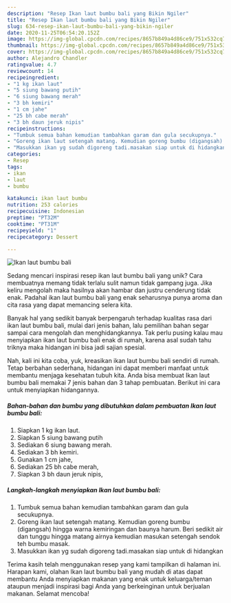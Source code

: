 ```yaml
---
description: "Resep Ikan laut bumbu bali yang Bikin Ngiler"
title: "Resep Ikan laut bumbu bali yang Bikin Ngiler"
slug: 634-resep-ikan-laut-bumbu-bali-yang-bikin-ngiler
date: 2020-11-25T06:54:20.152Z
image: https://img-global.cpcdn.com/recipes/8657b849a4d86ce9/751x532cq70/ikan-laut-bumbu-bali-foto-resep-utama.jpg
thumbnail: https://img-global.cpcdn.com/recipes/8657b849a4d86ce9/751x532cq70/ikan-laut-bumbu-bali-foto-resep-utama.jpg
cover: https://img-global.cpcdn.com/recipes/8657b849a4d86ce9/751x532cq70/ikan-laut-bumbu-bali-foto-resep-utama.jpg
author: Alejandro Chandler
ratingvalue: 4.7
reviewcount: 14
recipeingredient:
- "1 kg ikan laut"
- "5 siung bawang putih"
- "6 siung bawang merah"
- "3 bh kemiri"
- "1 cm jahe"
- "25 bh cabe merah"
- "3 bh daun jeruk nipis"
recipeinstructions:
- "Tumbuk semua bahan kemudian tambahkan garam dan gula secukupnya."
- "Goreng ikan laut setengah matang. Kemudian goreng bumbu (digangsah) hingga warna kemiringan dan baunya harum. Beri sedikit air dan tunggu hingga matang airnya kemudian masukan setengah sendok teh bumbu masak."
- "Masukkan ikan yg sudah digoreng tadi.masakan siap untuk di hidangkan"
categories:
- Resep
tags:
- ikan
- laut
- bumbu

katakunci: ikan laut bumbu 
nutrition: 253 calories
recipecuisine: Indonesian
preptime: "PT32M"
cooktime: "PT31M"
recipeyield: "1"
recipecategory: Dessert

---
```



![Ikan laut bumbu bali](https://img-global.cpcdn.com/recipes/8657b849a4d86ce9/751x532cq70/ikan-laut-bumbu-bali-foto-resep-utama.jpg)

Sedang mencari inspirasi resep ikan laut bumbu bali yang unik? Cara membuatnya memang tidak terlalu sulit namun tidak gampang juga. Jika keliru mengolah maka hasilnya akan hambar dan justru cenderung tidak enak. Padahal ikan laut bumbu bali yang enak seharusnya punya aroma dan cita rasa yang dapat memancing selera kita.



Banyak hal yang sedikit banyak berpengaruh terhadap kualitas rasa dari ikan laut bumbu bali, mulai dari jenis bahan, lalu pemilihan bahan segar sampai cara mengolah dan menghidangkannya. Tak perlu pusing kalau mau menyiapkan ikan laut bumbu bali enak di rumah, karena asal sudah tahu triknya maka hidangan ini bisa jadi sajian spesial.


Nah, kali ini kita coba, yuk, kreasikan ikan laut bumbu bali sendiri di rumah. Tetap berbahan sederhana, hidangan ini dapat memberi manfaat untuk membantu menjaga kesehatan tubuh kita. Anda bisa membuat Ikan laut bumbu bali memakai 7 jenis bahan dan 3 tahap pembuatan. Berikut ini cara untuk menyiapkan hidangannya.

<!--inarticleads1-->

##### Bahan-bahan dan bumbu yang dibutuhkan dalam pembuatan Ikan laut bumbu bali:

1. Siapkan 1 kg ikan laut.
1. Siapkan 5 siung bawang putih
1. Sediakan 6 siung bawang merah.
1. Sediakan 3 bh kemiri.
1. Gunakan 1 cm jahe,
1. Sediakan 25 bh cabe merah,
1. Siapkan 3 bh daun jeruk nipis,




<!--inarticleads2-->

##### Langkah-langkah menyiapkan Ikan laut bumbu bali:

1. Tumbuk semua bahan kemudian tambahkan garam dan gula secukupnya.
1. Goreng ikan laut setengah matang. Kemudian goreng bumbu (digangsah) hingga warna kemiringan dan baunya harum. Beri sedikit air dan tunggu hingga matang airnya kemudian masukan setengah sendok teh bumbu masak.
1. Masukkan ikan yg sudah digoreng tadi.masakan siap untuk di hidangkan




Terima kasih telah menggunakan resep yang kami tampilkan di halaman ini. Harapan kami, olahan Ikan laut bumbu bali yang mudah di atas dapat membantu Anda menyiapkan makanan yang enak untuk keluarga/teman ataupun menjadi inspirasi bagi Anda yang berkeinginan untuk berjualan makanan. Selamat mencoba!
